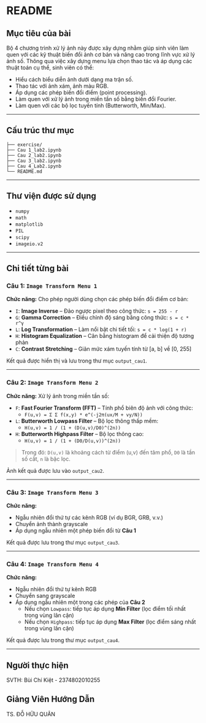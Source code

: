 # README

## Mục tiêu của bài
Bộ 4 chương trình xử lý ảnh này được xây dựng nhằm giúp sinh viên làm quen với các kỹ thuật biến đổi ảnh cơ bản và nâng cao trong lĩnh vực xử lý ảnh số. Thông qua việc xây dựng menu lựa chọn thao tác và áp dụng các thuật toán cụ thể, sinh viên có thể:

- Hiểu cách biểu diễn ảnh dưới dạng ma trận số.
- Thao tác với ảnh xám, ảnh màu RGB.
- Áp dụng các phép biến đổi điểm (point processing).
- Làm quen với xử lý ảnh trong miền tần số bằng biến đổi Fourier.
- Làm quen với các bộ lọc tuyến tính (Butterworth, Min/Max).

---

## Cấu trúc thư mục
```
├── exercise/ 
├── Cau 1_lab2.ipynb
├── Cau 2_lab2.ipynb
├── Cau 3_lab2.ipynb
├── Cau 4_Lab2.ipynb
└── README.md
```

---

## Thư viện được sử dụng
- `numpy`
- `math`
- `matplotlib`
- `PIL` 
- `scipy`
- `imageio.v2`

---

## Chi tiết từng bài
### Câu 1: `Image Transform Menu 1`
**Chức năng:** Cho phép người dùng chọn các phép biến đổi điểm cơ bản:
- `I`: **Image Inverse** – Đảo ngược pixel theo công thức: `s = 255 - r`
- `G`: **Gamma Correction** – Điều chỉnh độ sáng bằng công thức: `s = c * r^γ`
- `L`: **Log Transformation** – Làm nổi bật chi tiết tối: `s = c * log(1 + r)`
- `H`: **Histogram Equalization** – Cân bằng histogram để cải thiện độ tương phản
- `C`: **Contrast Stretching** – Giãn mức xám tuyến tính từ [a, b] về [0, 255]

Kết quả được hiển thị và lưu trong thư mục `output_cau1`.

---

### Câu 2: `Image Transform Menu 2`
**Chức năng:** Xử lý ảnh trong miền tần số:
- `F`: **Fast Fourier Transform (FFT)** – Tính phổ biên độ ảnh với công thức:
  - `F(u,v) = Σ Σ f(x,y) * e^(-j2π(ux/M + vy/N))`
- `L`: **Butterworth Lowpass Filter** – Bộ lọc thông thấp mềm:
  - `H(u,v) = 1 / (1 + (D(u,v)/D0)^(2n))`
- `H`: **Butterworth Highpass Filter** – Bộ lọc thông cao:
  - `H(u,v) = 1 / (1 + (D0/D(u,v))^(2n))`

> Trong đó: `D(u,v)` là khoảng cách từ điểm (u,v) đến tâm phổ, `D0` là tần số cắt, `n` là bậc lọc.

Ảnh kết quả được lưu vào `output_cau2`.

---

### Câu 3: `Image Transform Menu 3`
**Chức năng:**
- Ngẫu nhiên đổi thứ tự các kênh RGB (ví dụ BGR, GRB, v.v.)
- Chuyển ảnh thành grayscale
- Áp dụng ngẫu nhiên một phép biến đổi từ **Câu 1**

Kết quả được lưu trong thư mục `output_cau3`.

---

### Câu 4: `Image Transform Menu 4`
**Chức năng:**
- Ngẫu nhiên đổi thứ tự kênh RGB
- Chuyển sang grayscale
- Áp dụng ngẫu nhiên một trong các phép của **Câu 2**
  - Nếu chọn `Lowpass`: tiếp tục áp dụng **Min Filter** (lọc điểm tối nhất trong vùng lân cận)
  - Nếu chọn `Highpass`: tiếp tục áp dụng **Max Filter** (lọc điểm sáng nhất trong vùng lân cận)

Kết quả được lưu trong thư mục `output_cau4`.

---

## Người thực hiện
SVTH: Bùi Chí Kiệt - 2374802010255

## Giảng Viên Hướng Dẫn
TS. ĐỖ HỮU QUÂN
